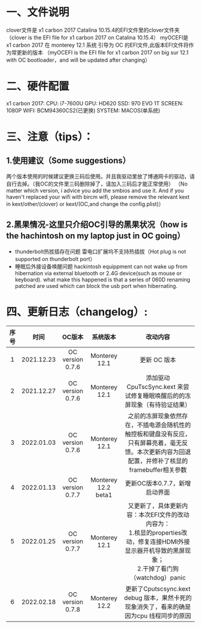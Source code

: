 # 一、文件说明
clover文件是 x1 carbon 2017 Catalina 10.15.4的EFI文件里的clover文件夹
（clover is the EFI file for x1 carbon 2017 on Catalina 10.15.4）
myOCEFI是 x1 carbon 2017 在 monterey 12.1 系统 引导为 OC 的EFI文件,此版本EFI文件将作为常更新的版本
（myOCEFI is the EFI file for x1 carbon 2017 on big sur 12.1 with OC bootloader，and will be updated after changing）

# 二、硬件配置
x1 carbon 2017:
CPU: i7-7600U
GPU: HD620
SSD: 970 EVO 1T
SCREEN: 1080P
WIFI: BCM94360CS2(已更换)
SYSTEM: MACOS(单系统)

# 三、注意（tips）：
## 1.使用建议（Some suggestions）

两个版本使用的时候建议更换三码后使用。并且我驱动里放了博通网卡的驱动，请自行去掉。（我OC的文件里三码删除掉了，请加入三码后才能正常使用）
（No matter which version, i advice you add the smbios and use it. And if you haven't replaced your wifi with bircm wifi, please remove the relevant kext in kext/other/(clover) or kext/(OC,and change the config.plist)）

## 2.黑果情况-这里只介绍OC引导的黑果状况（how is the hachintosh on my laptop just in OC going）

- thunderbolt热拔插存在问题
  雷电口扩展坞不支持热插拔（Hot plug is not supported on thunderbolt port）
- 睡眠后外接设备唤醒问题
  hackintosh equippment can not wake up from hibernation via external bluetooth or 2.4G device(such as mouse or keyboard). what make this happened is that a series of 060D renaming patched are used which can block the usb port when hibernating.

# 四、更新日志（changelog）:

| 序号 |    时间    |      OC版本      |      系统版本       |                           改动内容                           |
| :--: | :--------: | :--------------: | :-----------------: | :----------------------------------------------------------: |
|  1   | 2021.12.23 | OC version 0.7.6 |    Monterey 12.1    |                         更新 OC 版本                         |
|  2   | 2021.12.27 | OC version 0.7.6 |    Monterey 12.1    | 添加驱动 CpuTscSync.kext 来尝试修复睡眠唤醒后的的冻屏现象（有待验证结果） |
|  3   | 2022.01.03 | OC version 0.7.6 |    Monterey 12.1    | 之前的冻屏现象依然存在，不插电源会随机性的触控板和键盘没有反应，只有屏幕亮着，毫无反馈。本次更新内容为回退配置，并修补了核显的framebuffer相关参数 |
|  4   | 2022.01.13 | OC version 0.7.7 | Monterey 12.2 beta1 |                更新OC版本0.7.7，新增启动界面                 |
|  5   | 2022.01.25 | OC version 0.7.7 |    Monterey 12.1    | 又更新了，具体更新内容：本次EFI文件的改动内容为：<br />1.核显的properties改动，修复连接HDMI外接显示器开机导致的黑屏现象；<br />2.干掉了看门狗（watchdog）panic |
|  6   | 2022.02.18 | OC version 0.7.8 |    Monterey 12.2    | 更新了Cputscsync.kext debug 版本，果然卡死的现象消失了，看来的确是因为cpu 线程同步的原因 |

